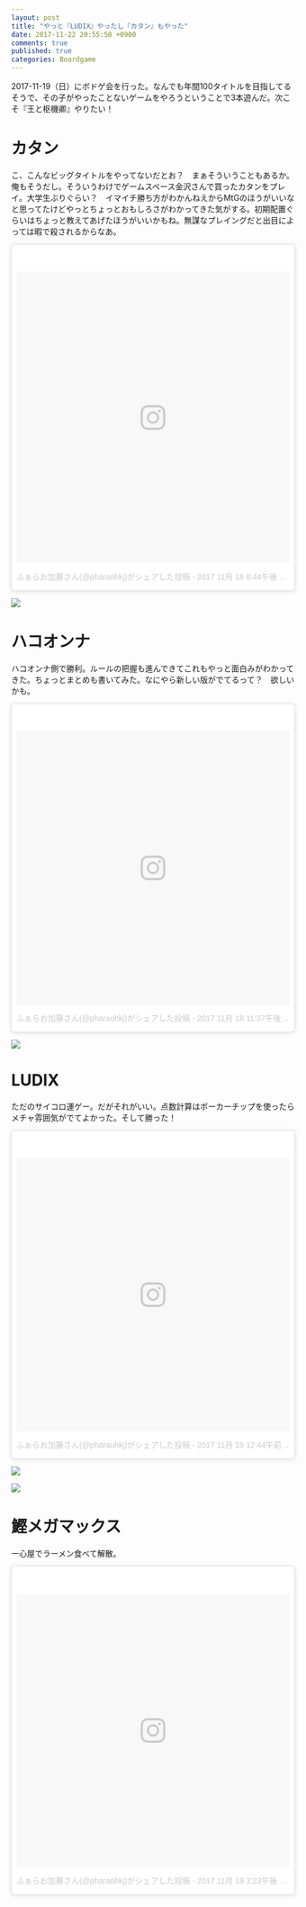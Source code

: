 ```yaml
---
layout: post
title: "やっと『LUDIX』やったし『カタン』もやった"
date: 2017-11-22 20:55:50 +0900
comments: true
published: true
categories: Boardgame
---
```


2017-11-19（日）にボドゲ会を行った。なんでも年間100タイトルを目指してるそうで、その子がやったことないゲームをやろうということで3本遊んだ。次こそ『王と枢機卿』やりたい！


# カタン

こ、こんなビッグタイトルをやってないだとお？　まぁそういうこともあるか。俺もそうだし。そういうわけでゲームスペース金沢さんで買ったカタンをプレイ。大学生ぶりぐらい？　イマイチ勝ち方がわかんねえからMtGのほうがいいなと思ってたけどやっとちょっとおもしろさがわかってきた気がする。初期配置ぐらいはちょっと教えてあげたほうがいいかもね。無謀なプレイングだと出目によっては暇で殺されるからなあ。

<blockquote class="instagram-media" data-instgrm-version="7" style=" background:#FFF; border:0; border-radius:3px; box-shadow:0 0 1px 0 rgba(0,0,0,0.5),0 1px 10px 0 rgba(0,0,0,0.15); margin: 1px; max-width:658px; padding:0; width:99.375%; width:-webkit-calc(100% - 2px); width:calc(100% - 2px);"><div style="padding:8px;"> <div style=" background:#F8F8F8; line-height:0; margin-top:40px; padding:53.28703703703703% 0; text-align:center; width:100%;"> <div style=" background:url(data:image/png;base64,iVBORw0KGgoAAAANSUhEUgAAACwAAAAsCAMAAAApWqozAAAABGdBTUEAALGPC/xhBQAAAAFzUkdCAK7OHOkAAAAMUExURczMzPf399fX1+bm5mzY9AMAAADiSURBVDjLvZXbEsMgCES5/P8/t9FuRVCRmU73JWlzosgSIIZURCjo/ad+EQJJB4Hv8BFt+IDpQoCx1wjOSBFhh2XssxEIYn3ulI/6MNReE07UIWJEv8UEOWDS88LY97kqyTliJKKtuYBbruAyVh5wOHiXmpi5we58Ek028czwyuQdLKPG1Bkb4NnM+VeAnfHqn1k4+GPT6uGQcvu2h2OVuIf/gWUFyy8OWEpdyZSa3aVCqpVoVvzZZ2VTnn2wU8qzVjDDetO90GSy9mVLqtgYSy231MxrY6I2gGqjrTY0L8fxCxfCBbhWrsYYAAAAAElFTkSuQmCC); display:block; height:44px; margin:0 auto -44px; position:relative; top:-22px; width:44px;"></div></div><p style=" color:#c9c8cd; font-family:Arial,sans-serif; font-size:14px; line-height:17px; margin-bottom:0; margin-top:8px; overflow:hidden; padding:8px 0 7px; text-align:center; text-overflow:ellipsis; white-space:nowrap;"><a href="https://www.instagram.com/p/BbqfOUIB8gD/" style=" color:#c9c8cd; font-family:Arial,sans-serif; font-size:14px; font-style:normal; font-weight:normal; line-height:17px; text-decoration:none;" target="_blank">ふぁらお加藤さん(@pharaohkj)がシェアした投稿</a> - <time style=" font-family:Arial,sans-serif; font-size:14px; line-height:17px;" datetime="2017-11-19T04:44:50+00:00">2017 11月 18 8:44午後 PST</time></p></div></blockquote> <script async defer src="//platform.instagram.com/en_US/embeds.js"></script>

<a href="https://www.amazon.co.jp/%E3%82%B8%E3%83%BC%E3%83%94%E3%83%BC-AOTGP-CTNS6042-%E3%82%AB%E3%82%BF%E3%83%B3-%E3%82%B9%E3%82%BF%E3%83%B3%E3%83%80%E3%83%BC%E3%83%89%E7%89%88/dp/B017SB7QLO/ref=as_li_ss_il?s=toys&ie=UTF8&qid=1511352892&sr=1-1&keywords=%E3%82%AB%E3%82%BF%E3%83%B3&linkCode=li3&tag=pharaohkj-22&linkId=4366b0a76b952911fdcb1ef7ea81c4bd" target="_blank"><img border="0" src="//ws-fe.amazon-adsystem.com/widgets/q?_encoding=UTF8&ASIN=B017SB7QLO&Format=_SL250_&ID=AsinImage&MarketPlace=JP&ServiceVersion=20070822&WS=1&tag=pharaohkj-22" ></a><img src="https://ir-jp.amazon-adsystem.com/e/ir?t=pharaohkj-22&l=li3&o=9&a=B017SB7QLO" width="1" height="1" border="0" alt="" style="border:none !important; margin:0px !important;" />


# ハコオンナ

ハコオンナ側で勝利。ルールの把握も進んできてこれもやっと面白みがわかってきた。ちょっとまとめも書いてみた。なにやら新しい版がでてるって？　欲しいかも。

<blockquote class="instagram-media" data-instgrm-version="7" style=" background:#FFF; border:0; border-radius:3px; box-shadow:0 0 1px 0 rgba(0,0,0,0.5),0 1px 10px 0 rgba(0,0,0,0.15); margin: 1px; max-width:658px; padding:0; width:99.375%; width:-webkit-calc(100% - 2px); width:calc(100% - 2px);"><div style="padding:8px;"> <div style=" background:#F8F8F8; line-height:0; margin-top:40px; padding:50.0% 0; text-align:center; width:100%;"> <div style=" background:url(data:image/png;base64,iVBORw0KGgoAAAANSUhEUgAAACwAAAAsCAMAAAApWqozAAAABGdBTUEAALGPC/xhBQAAAAFzUkdCAK7OHOkAAAAMUExURczMzPf399fX1+bm5mzY9AMAAADiSURBVDjLvZXbEsMgCES5/P8/t9FuRVCRmU73JWlzosgSIIZURCjo/ad+EQJJB4Hv8BFt+IDpQoCx1wjOSBFhh2XssxEIYn3ulI/6MNReE07UIWJEv8UEOWDS88LY97kqyTliJKKtuYBbruAyVh5wOHiXmpi5we58Ek028czwyuQdLKPG1Bkb4NnM+VeAnfHqn1k4+GPT6uGQcvu2h2OVuIf/gWUFyy8OWEpdyZSa3aVCqpVoVvzZZ2VTnn2wU8qzVjDDetO90GSy9mVLqtgYSy231MxrY6I2gGqjrTY0L8fxCxfCBbhWrsYYAAAAAElFTkSuQmCC); display:block; height:44px; margin:0 auto -44px; position:relative; top:-22px; width:44px;"></div></div><p style=" color:#c9c8cd; font-family:Arial,sans-serif; font-size:14px; line-height:17px; margin-bottom:0; margin-top:8px; overflow:hidden; padding:8px 0 7px; text-align:center; text-overflow:ellipsis; white-space:nowrap;"><a href="https://www.instagram.com/p/Bbqy7bpBaju/" style=" color:#c9c8cd; font-family:Arial,sans-serif; font-size:14px; font-style:normal; font-weight:normal; line-height:17px; text-decoration:none;" target="_blank">ふぁらお加藤さん(@pharaohkj)がシェアした投稿</a> - <time style=" font-family:Arial,sans-serif; font-size:14px; line-height:17px;" datetime="2017-11-19T07:37:01+00:00">2017 11月 18 11:37午後 PST</time></p></div></blockquote> <script async defer src="//platform.instagram.com/en_US/embeds.js"></script>

<a href="https://www.amazon.co.jp/EJIN%E7%A0%94%E7%A9%B6%E6%89%80-EJ-H002-%E3%83%8F%E3%82%B3%E3%82%AA%E3%83%B3%E3%83%8A-%E7%AC%AC%E5%9B%9B%E7%89%88/dp/B077D6T6YQ/ref=as_li_ss_il?s=toys&ie=UTF8&qid=1511352867&sr=1-1&keywords=%E3%83%8F%E3%82%B3%E3%82%AA%E3%83%B3%E3%83%8A&linkCode=li3&tag=pharaohkj-22&linkId=b5bf7e06de57e2d84ce4b7ca8c3be1e5" target="_blank"><img border="0" src="//ws-fe.amazon-adsystem.com/widgets/q?_encoding=UTF8&ASIN=B077D6T6YQ&Format=_SL250_&ID=AsinImage&MarketPlace=JP&ServiceVersion=20070822&WS=1&tag=pharaohkj-22" ></a><img src="https://ir-jp.amazon-adsystem.com/e/ir?t=pharaohkj-22&l=li3&o=9&a=B077D6T6YQ" width="1" height="1" border="0" alt="" style="border:none !important; margin:0px !important;" />

# LUDIX

ただのサイコロ運ゲー。だがそれがいい。点数計算はポーカーチップを使ったらメチャ雰囲気がでてよかった。そして勝った！

<blockquote class="instagram-media" data-instgrm-version="7" style=" background:#FFF; border:0; border-radius:3px; box-shadow:0 0 1px 0 rgba(0,0,0,0.5),0 1px 10px 0 rgba(0,0,0,0.15); margin: 1px; max-width:658px; padding:0; width:99.375%; width:-webkit-calc(100% - 2px); width:calc(100% - 2px);"><div style="padding:8px;"> <div style=" background:#F8F8F8; line-height:0; margin-top:40px; padding:50.0% 0; text-align:center; width:100%;"> <div style=" background:url(data:image/png;base64,iVBORw0KGgoAAAANSUhEUgAAACwAAAAsCAMAAAApWqozAAAABGdBTUEAALGPC/xhBQAAAAFzUkdCAK7OHOkAAAAMUExURczMzPf399fX1+bm5mzY9AMAAADiSURBVDjLvZXbEsMgCES5/P8/t9FuRVCRmU73JWlzosgSIIZURCjo/ad+EQJJB4Hv8BFt+IDpQoCx1wjOSBFhh2XssxEIYn3ulI/6MNReE07UIWJEv8UEOWDS88LY97kqyTliJKKtuYBbruAyVh5wOHiXmpi5we58Ek028czwyuQdLKPG1Bkb4NnM+VeAnfHqn1k4+GPT6uGQcvu2h2OVuIf/gWUFyy8OWEpdyZSa3aVCqpVoVvzZZ2VTnn2wU8qzVjDDetO90GSy9mVLqtgYSy231MxrY6I2gGqjrTY0L8fxCxfCBbhWrsYYAAAAAElFTkSuQmCC); display:block; height:44px; margin:0 auto -44px; position:relative; top:-22px; width:44px;"></div></div><p style=" color:#c9c8cd; font-family:Arial,sans-serif; font-size:14px; line-height:17px; margin-bottom:0; margin-top:8px; overflow:hidden; padding:8px 0 7px; text-align:center; text-overflow:ellipsis; white-space:nowrap;"><a href="https://www.instagram.com/p/Bbq6o2gB2Tj/" style=" color:#c9c8cd; font-family:Arial,sans-serif; font-size:14px; font-style:normal; font-weight:normal; line-height:17px; text-decoration:none;" target="_blank">ふぁらお加藤さん(@pharaohkj)がシェアした投稿</a> - <time style=" font-family:Arial,sans-serif; font-size:14px; line-height:17px;" datetime="2017-11-19T08:44:23+00:00">2017 11月 19 12:44午前 PST</time></p></div></blockquote> <script async defer src="//platform.instagram.com/en_US/embeds.js"></script>

<a href="https://www.amazon.co.jp/Piatnik-Deutschland-Gmbh-00-6338/dp/B00S86KIKK/ref=as_li_ss_il?ie=UTF8&qid=1511352792&sr=8-3&keywords=LUDIX&linkCode=li3&tag=pharaohkj-22&linkId=7967f9254594c138ceb28ee03a2219f8" target="_blank"><img border="0" src="//ws-fe.amazon-adsystem.com/widgets/q?_encoding=UTF8&ASIN=B00S86KIKK&Format=_SL250_&ID=AsinImage&MarketPlace=JP&ServiceVersion=20070822&WS=1&tag=pharaohkj-22" ></a><img src="https://ir-jp.amazon-adsystem.com/e/ir?t=pharaohkj-22&l=li3&o=9&a=B00S86KIKK" width="1" height="1" border="0" alt="" style="border:none !important; margin:0px !important;" />


<a href="https://www.amazon.co.jp/%E3%82%B8%E3%83%BC%E3%83%94%E3%83%BC-%E3%83%97%E3%83%A9%E3%82%A4%E3%83%A0%E3%83%9D%E3%83%BC%E3%82%AB%E3%83%BC-100%E6%9E%9A%E3%82%BB%E3%83%83%E3%83%88A/dp/B003C1QT3Q/ref=as_li_ss_il?s=toys&ie=UTF8&qid=1511352834&sr=1-6&keywords=%E3%83%9D%E3%83%BC%E3%82%AB%E3%83%BC%E3%83%81%E3%83%83%E3%83%97&linkCode=li3&tag=pharaohkj-22&linkId=9dcf707512ac8581ae984467a102bb2b" target="_blank"><img border="0" src="//ws-fe.amazon-adsystem.com/widgets/q?_encoding=UTF8&ASIN=B003C1QT3Q&Format=_SL250_&ID=AsinImage&MarketPlace=JP&ServiceVersion=20070822&WS=1&tag=pharaohkj-22" ></a><img src="https://ir-jp.amazon-adsystem.com/e/ir?t=pharaohkj-22&l=li3&o=9&a=B003C1QT3Q" width="1" height="1" border="0" alt="" style="border:none !important; margin:0px !important;" />


# 鰹メガマックス

一心屋でラーメン食べて解散。

<blockquote class="instagram-media" data-instgrm-version="7" style=" background:#FFF; border:0; border-radius:3px; box-shadow:0 0 1px 0 rgba(0,0,0,0.5),0 1px 10px 0 rgba(0,0,0,0.15); margin: 1px; max-width:658px; padding:0; width:99.375%; width:-webkit-calc(100% - 2px); width:calc(100% - 2px);"><div style="padding:8px;"> <div style=" background:#F8F8F8; line-height:0; margin-top:40px; padding:50.0% 0; text-align:center; width:100%;"> <div style=" background:url(data:image/png;base64,iVBORw0KGgoAAAANSUhEUgAAACwAAAAsCAMAAAApWqozAAAABGdBTUEAALGPC/xhBQAAAAFzUkdCAK7OHOkAAAAMUExURczMzPf399fX1+bm5mzY9AMAAADiSURBVDjLvZXbEsMgCES5/P8/t9FuRVCRmU73JWlzosgSIIZURCjo/ad+EQJJB4Hv8BFt+IDpQoCx1wjOSBFhh2XssxEIYn3ulI/6MNReE07UIWJEv8UEOWDS88LY97kqyTliJKKtuYBbruAyVh5wOHiXmpi5we58Ek028czwyuQdLKPG1Bkb4NnM+VeAnfHqn1k4+GPT6uGQcvu2h2OVuIf/gWUFyy8OWEpdyZSa3aVCqpVoVvzZZ2VTnn2wU8qzVjDDetO90GSy9mVLqtgYSy231MxrY6I2gGqjrTY0L8fxCxfCBbhWrsYYAAAAAElFTkSuQmCC); display:block; height:44px; margin:0 auto -44px; position:relative; top:-22px; width:44px;"></div></div><p style=" color:#c9c8cd; font-family:Arial,sans-serif; font-size:14px; line-height:17px; margin-bottom:0; margin-top:8px; overflow:hidden; padding:8px 0 7px; text-align:center; text-overflow:ellipsis; white-space:nowrap;"><a href="https://www.instagram.com/p/BbsfSNtBcku/" style=" color:#c9c8cd; font-family:Arial,sans-serif; font-size:14px; font-style:normal; font-weight:normal; line-height:17px; text-decoration:none;" target="_blank">ふぁらお加藤さん(@pharaohkj)がシェアした投稿</a> - <time style=" font-family:Arial,sans-serif; font-size:14px; line-height:17px;" datetime="2017-11-19T23:23:50+00:00">2017 11月 19 3:23午後 PST</time></p></div></blockquote> <script async defer src="//platform.instagram.com/en_US/embeds.js"></script>
